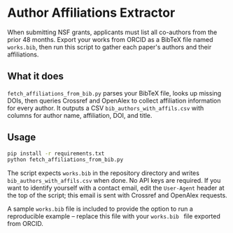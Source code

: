 # Author Affiliations Extractor

When submitting NSF grants, applicants must list all co-authors from the prior 48 months. Export your works from ORCID as a BibTeX file named `works.bib`, then run this script to gather each paper's authors and their affiliations.

## What it does

`fetch_affiliations_from_bib.py` parses your BibTeX file, looks up missing DOIs, then queries Crossref and OpenAlex to collect affiliation information for every author.
It outputs a CSV `bib_authors_with_affils.csv` with columns for author name, affiliation, DOI, and title.  

## Usage

```bash
pip install -r requirements.txt
python fetch_affiliations_from_bib.py
```

The script expects `works.bib` in the repository directory and writes `bib_authors_with_affils.csv` when done. No API keys are required. If you want to identify yourself with a contact email, edit the `User-Agent` header at the top of the script; this email is sent with Crossref and OpenAlex requests.

A sample `works.bib` file is included to provide the option to run a reproducible example – replace this file with your `works.bib ` file exported from ORCID.
